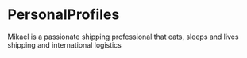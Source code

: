 PersonalProfiles
================

Mikael is a passionate shipping professional that eats, sleeps and lives shipping and international logistics
